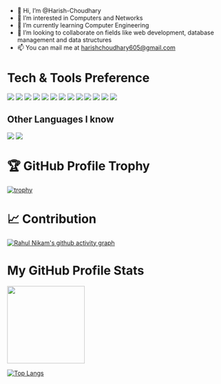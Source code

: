 - 👋 Hi, I’m @Harish-Choudhary
- 👀 I’m interested in Computers and Networks
- 🌱 I’m currently learning Computer Engineering
- 💞️ I’m looking to collaborate on fields like web development, database management and data structures
- 📫 You can mail me at harishchoudhary605@gmail.com

<!---
Harish-Choudhary/Harish-Choudhary is a ✨ special ✨ repository because its `README.md` (this file) appears on your GitHub profile.
You can click the Preview link to take a look at your changes.
--->
# Tech & Tools Preference

<img src="https://img.shields.io/badge/-JavaScript-eed718?style=flat&logo=javascript&logoColor=ffffff"> <img src="https://img.shields.io/badge/-React-000000?style=flat&logo=react&logoColor=00c8ff">
<img src="https://img.shields.io/badge/-Express.js-787878?style=flat">
<img src="https://img.shields.io/badge/-Node.js-3C873A?style=flat&logo=Node.js&logoColor=white">
<img src="https://img.shields.io/badge/-MySQL-F29111?style=flat&logo=mysql&logoColor=FFFFFF">
<img src = "https://img.shields.io/badge/-HTML5-E34F26?style=flat&logo=html5&logoColor=white"> <img src = "https://img.shields.io/badge/-CSS3-1572B6?style=flat&logo=css3&logoColor=white">
<img src="https://img.shields.io/badge/-Tailwind-blue?style=flat&logo=tailwind&logoColor=white">
<img src="https://img.shields.io/badge/-Bootstrap-563D7C?style=flat&logo=bootstrap&logoColor=white">
<img src="https://img.shields.io/badge/-Sass-cc6699?style=flat&logo=sass&logoColor=ffffff">
<img src="http://img.shields.io/badge/-Git-F1502F?style=flat&logo=git&logoColor=FFFFFF">
<img src="http://img.shields.io/badge/-Github-000000?style=flat&logo=github&logoColor=FFFFFF">
<img src="http://img.shields.io/badge/-VS%20Code-007ACC?style=flat&logo=visual%20studio%20code&logoColor=white">


## Other Languages I know
<img src="https://img.shields.io/badge/-C%20&%20C++-659ad2?style=flat&logo=c%2B%2B&logoColor=ffffff"> <img src="https://img.shields.io/badge/-Python-black?style=flat&logo=python&logoColor=white">


# 🏆 GitHub Profile Trophy
[![trophy](https://github-profile-trophy.vercel.app/?username=Harish-Choudhary&theme=dracula&title=Commits)](https://github.com/Harish-Choudhary)

# 📈 Contribution
[![Rahul Nikam's github activity graph](https://activity-graph.herokuapp.com/graph?username=Harish-Choudhary&theme=react-dark)](https://github.com/Harish-Choudhary)

# My GitHub Profile Stats
<img height="180em" src="https://github-readme-stats.vercel.app/api?username=Harish-Choudhary&hide=contribs,prs&theme=radical&show_icons=true&hide_border=true&&count_private=true&include_all_commits=true" />

[![Top Langs](https://github-readme-stats.vercel.app/api/top-langs/?username=Harish-Choudhary)](https://github.com/Harish-Choudhary)


